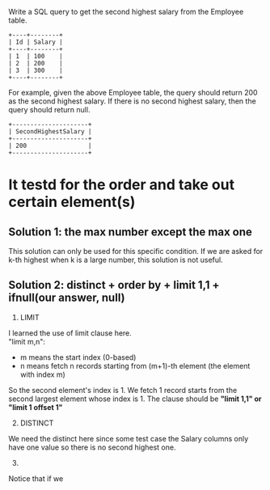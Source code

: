 Write a SQL query to get the second highest salary from the Employee table.

	+----+--------+
	| Id | Salary |
	+----+--------+
	| 1  | 100    |
	| 2  | 200    |
	| 3  | 300    |
	+----+--------+
For example, given the above Employee table, the query should return 200 as the second highest salary. If there is no second highest salary, then the query should return null.

	+---------------------+
	| SecondHighestSalary |
	+---------------------+
	| 200                 |
	+---------------------+

# It testd for the order and take out certain element(s)

## Solution 1: the max number except the max one

This solution can only be used for this specific condition. If we are asked for k-th highest when k is a large number, this solution is not useful.

## Solution 2: distinct + order by + limit 1,1 + ifnull(our answer, null)

1. LIMIT

I learned the use of limit clause here.  
"limit m,n":  
+ m means the start index (0-based)
+ n means fetch n records starting from (m+1)-th element (the element with index m)

So the second element's index is 1. We fetch 1 record starts from the second largest element whose index is 1. The clause should be **"limit 1,1" or "limit 1 offset 1"**

2. DISTINCT

We need the distinct here since some test case the Salary columns only have one value so there is no second highest one.

3.

Notice that if we 